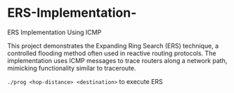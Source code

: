 # ERS-Implementation-
ERS Implementation Using ICMP

This project demonstrates the Expanding Ring Search (ERS) technique, a controlled flooding method often used in reactive routing protocols. The implementation uses ICMP messages to trace routers along a network path, mimicking functionality similar to traceroute. 

```./prog <hop-distance> <destination>``` to execute ERS
